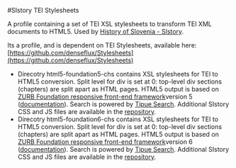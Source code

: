 #SIstory TEI Stylesheets

A profile containing a set of TEI XSL stylesheets to transform TEI XML documents to HTML5. Used by [History of Slovenia - SIstory](http://sistory.si/).

Its a profile, and is dependent on TEI Stylesheets, available here: [https://github.com/denseflux/Stylesheets](https://github.com/denseflux/Stylesheets)

* Direcotry html5-foundation5-chs contains XSL stylesheets for TEI to HTML5 conversion. Split level for div is set at 0: top-level div sections (chapters) are split apart as HTML pages. HTML5 output is based on [ZURB Foundation responsive front-end framework](https://github.com/zurb/foundation-sites)version 5 ([documentation](http://foundation.zurb.com/sites/docs/v/5.5.3/)). Search is powered by [Tipue Search](https://github.com/Tipue/Tipue-Search). Additional SIstory CSS and JS files are available in the [repository](https://github.com/SIstory/themes). 
* Direcotry html5-foundation6-chs contains XSL stylesheets for TEI to HTML5 conversion. Split level for div is set at 0: top-level div sections (chapters) are split apart as HTML pages. HTML5 output is based on [ZURB Foundation responsive front-end framework](https://github.com/zurb/foundation-sites)version 6 ([documentation](http://foundation.zurb.com/sites/docs/)). Search is powered by [Tipue Search](https://github.com/Tipue/Tipue-Search). Additional SIstory CSS and JS files are available in the [repository](https://github.com/SIstory/themes).
